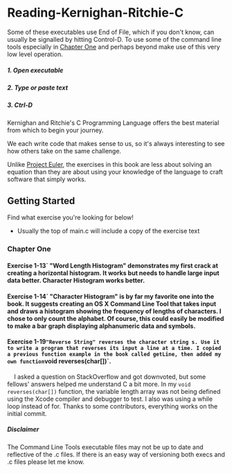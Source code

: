 # Reading-Kernighan-Ritchie-C

Some of these executables use End of File, which if you don't know, can usually be signalled by hitting Control-D. To use some of the command line tools especially in [Chapter One](https://github.com/rvonsch/reading-kernighan-ritchie-c#chapter-one) and perhaps beyond make use of this very low level operation.

##### 1. Open executable

##### 2. Type or paste text

##### 3. Ctrl-D

Kernighan and Ritchie's C Programming Language offers the best material from which to begin your journey. 

We each write code that makes sense to us, so it's always interesting to see how others take on the same challenge. 

Unlike [Project Euler](https://projecteuler.net), the exercises in this book are less about solving an equation than they are about using your knowledge of the language to craft software that simply works.

## Getting Started

Find what exercise you're looking for below!

* Usually the top of main.c will include a copy of the exercise text

### Chapter One

#### Exercise 1-13` "Word Length Histogram" demonstrates my first crack at creating a horizontal histogram. It works but needs to handle large input data better. Character Histogram works better.

#### Exercise 1-14` "Character Histogram" is by far my favorite one into the book. It suggests creating an OS X Command Line Tool that takes input and draws a histogram showing the frequency of lengths of characters. I chose to only count the alphabet. Of course, this could easily be modified to make a bar graph displaying alphanumeric data and symbols.

#### Exercise 1-19` "Reverse String" reverses the character string s. Use it to write a program that reverses its input a line at a time. I copied a previous function example in the book called getLine, then added my own function `void reverses(char[])`.
&nbsp;&nbsp;&nbsp;&nbsp;I asked a question on StackOverflow and got downvoted, but some fellows' answers helped me understand C a bit more. In my `void reverses(char[])` function, the variable length array was not being defined using the Xcode compiler and debugger to test. I also was using a while loop instead of for. Thanks to some contributors, everything works on the initial commit.

##### Disclaimer

The Command Line Tools executable files may not be up to date and reflective of the .c files. If there is an easy way of versioning both execs and .c files please let me know. 
